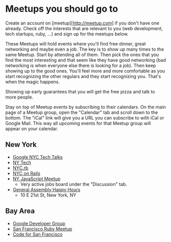 # Meetups you should go to

Create an account on [meetup][http://meetup.com] if you don't have one already. Check off the interests that are relevant to you (web development, tech startups, ruby, ...) and sign up for the meetups below.    

These Meetups will hold events where you'll find free dinner, great networking and maybe even a job. The key is to show up many times to the same Meetup. Start by attending all of them. Then pick the ones that you find the most interesting and that seem like they have good networking (bad networking is when everyone else there is looking for a job). Then keep showing up to the good ones. You'll feel more and more comfortable as you start recognizing the other regulars and they start recognizing you. That's when the magic happens.    

Showing up early guarantees that you will get the free pizza and talk to more people.    

Stay on top of Meetup events by subscribing to their calendars. On the main page of a Meetup group, open the "Calendar" tab and scroll down to the bottom. The "iCal" link will give you a URL you can subscribe to with iCal or Google Mail. This way all upcoming events for that Meetup group will appear on your calendar.    

[meetup]: www.meetup.com

## New York
* [Google NYC Tech Talks][google-nyc]
* [NY Tech][ny-tech]
* [NYC.rb][ny-ruby]
* [NYC on Rails][nyc-on-rails]
* [NY JavaScript Meetup][ny-js]
    * Very active jobs board under the "Discussion" tab.
* [General Assembly Happy Hours][GA-ny]
    * 10 E 21st St, New York, NY


## Bay Area
* [Google Developer Group][google-sv]
* [San Francisco Ruby Meetup][sf-ruby]
* [Code for San Francisco][cfa-sf]


[google-nyc]: http://www.meetup.com/google-nyc-tech-talks/
[ny-tech]: http://www.meetup.com/ny-tech/
[ny-ruby]: http://www.meetup.com/NYC-rb/
[nyc-on-rails]: http://www.meetup.com/nyc-on-rails
[ny-js]: http://www.meetup.com/javascript-7
[GA-ny]: http://www.quora.com/What-should-every-entrepreneur-in-New-York-City-do
[google-sv]: http://www.meetup.com/gdg-silicon-valley/
[sf-ruby]: http://www.meetup.com/sfruby/
[cfa-sf]: http://www.meetup.com/Code-for-San-Francisco-Civic-Hack-Night/
